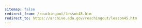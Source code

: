 ```yaml
---
sitemap: false 
redirect_from: /reachingout/lesson45.htm 
redirect_to: https://archive.ada.gov/reachingout/lesson45.htm 
---
```

